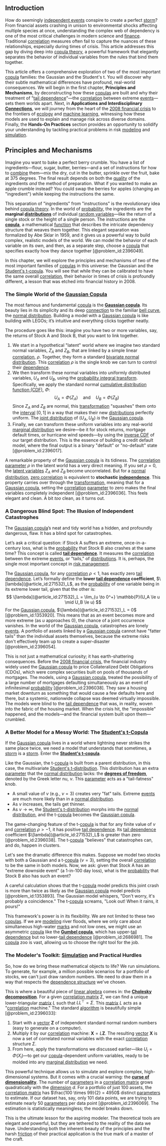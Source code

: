 ## Introduction
How do seemingly [independent events](@article_id:275328) conspire to create a perfect [storm](@article_id:177242)? From financial assets crashing in unison to environmental shocks affecting multiple species at once, understanding the complex web of dependency is one of the most critical challenges in modern science and [finance](@article_id:144433). Traditional [correlation](@article_id:265479) measures often fail to capture the nuances of these relationships, especially during times of crisis. This article addresses this gap by diving deep into [copula theory](@article_id:141825), a powerful framework that elegantly separates the behavior of individual variables from the rules that bind them together.

This article offers a comprehensive exploration of two of the most important [copula](@article_id:269054) families: the Gaussian and the Student's t. You will discover why their subtle mathematical differences have profound, real-world consequences. We will begin in the first chapter, **Principles and Mechanisms**, by deconstructing how these [copulas](@article_id:139874) are built and why their treatment of "[tail dependence](@article_id:140124)"—the [correlation](@article_id:265479) between extreme [events](@article_id:175929)—sets them worlds apart. Next, in **Applications and Interdisciplinary [Connections](@article_id:193345)**, we will journey from the heart of the [2008 financial crisis](@article_id:142694) to the frontiers of [ecology](@article_id:144804) and [machine learning](@article_id:139279), witnessing how these models are used to explain and manage risk across diverse domains. Finally, the **Hands-On Practices** section provides an opportunity to solidify your understanding by tackling practical problems in risk [modeling](@article_id:268079) and [simulation](@article_id:140361).

## Principles and Mechanisms

Imagine you want to bake a perfect berry crumble. You have a list of ingredients—flour, sugar, butter, berries—and a set of instructions for how to [combine](@article_id:263454) them—mix the dry, cut in the butter, sprinkle over the fruit, bake at 375 degrees. The final result depends on both the [quality](@article_id:138232) of the ingredients *and* the method of preparation. What if you wanted to make an apple crumble instead? You could swap the berries for apples (changing an "ingredient") while keeping the instructions the same.

This separation of "ingredients" from "instructions" is the revolutionary idea behind [copula theory](@article_id:141825). In the world of [probability](@article_id:263106), the ingredients are the **marginal [distributions](@article_id:177476)** of individual [random variables](@article_id:142345)—like the return of a single stock or the height of a single person. The instructions are the **[copula](@article_id:269054)**, a mathematical [function](@article_id:141001) that describes the intricate dependency structure that weaves them together. This elegant separation was formalized by Abe Sklar in 1959, and it gives us a powerful way to build complex, realistic models of the world. We can model the behavior of each variable on its own, and then, as a separate step, choose a [copula](@article_id:269054) that specifies exactly how they dance together [@problem_id:2396049].

In this chapter, we will explore the principles and mechanisms of two of the most important families of [copulas](@article_id:139874) in this universe: the Gaussian and the [Student's t-copula](@article_id:147094). You will see that while they can be calibrated to have the same overall [correlation](@article_id:265479), their behavior in times of crisis is profoundly different, a lesson that was etched into financial history in 2008.

### The Simple World of the [Gaussian Copula](@article_id:140797)

The most famous and fundamental [copula](@article_id:269054) is the **[Gaussian copula](@article_id:140797)**. Its beauty lies in its simplicity and its deep [connection](@article_id:157984) to the familiar [bell curve](@article_id:150323), the [normal distribution](@article_id:136983). Building a model with a [Gaussian copula](@article_id:140797) is like building with LEGOs; it’s intuitive and everything clicks together neatly.

The procedure goes like this: imagine you have two or more variables, say, the returns of Stock A and Stock B, that you want to link together.

1.  We start in a hypothetical "latent" world where we imagine two standard normal variables, $Z_A$ and $Z_B$, that are linked by a simple linear [correlation](@article_id:265479), $\rho$. Together, they form a standard [bivariate normal distribution](@article_id:164635). This [correlation](@article_id:265479) $\rho$ is the single knob we can turn to control their [dependence](@article_id:266459).
2.  We then transform these normal variables into uniformly distributed variables, $U_A$ and $U_B$, using the [probability integral transform](@article_id:262305). Specifically, we apply the standard normal [cumulative distribution function (CDF)](@article_id:264206), $\Phi$:
    $$ U_A = \Phi(Z_A) \quad \text{and} \quad U_B = \Phi(Z_B) $$
    Since $Z_A$ and $Z_B$ are normal, this [transformation](@article_id:139638) "squashes" them onto the [interval](@article_id:158498) $[0,1]$ in a way that makes their new [distributions](@article_id:177476) perfectly uniform. The [joint distribution](@article_id:203896) of $(U_A, U_B)$ *is* the [Gaussian copula](@article_id:140797).
3.  Finally, we can transform these uniform variables into any real-world [marginal distribution](@article_id:264368) we desire—be it for stock returns, mortgage default times, or hurricane wind speeds—by using the [inverse CDF](@article_id:266376) of our target distribution. This is the essence of building a credit default model, where the final output is a binary "default" or "no-default" state [@problem_id:2396017].

A remarkable property of the [Gaussian copula](@article_id:140797) is its tidiness. The [correlation](@article_id:265479) [parameter](@article_id:174151) $\rho$ in the latent world has a very direct meaning. If you set $\rho = 0$, the [latent variables](@article_id:143277) $Z_A$ and $Z_B$ become uncorrelated. But for a [normal distribution](@article_id:136983), [zero correlation](@article_id:269647) is equivalent to **stochastic [independence](@article_id:187285)**. This property carries over through the [transformation](@article_id:139638), meaning that for a [Gaussian copula](@article_id:140797), setting the [correlation](@article_id:265479) [parameter](@article_id:174151) to zero makes the final variables completely independent [@problem_id:2396036]. This feels elegant and clean. A bit *too* clean, as it turns out.

### A Dangerous Blind Spot: The Illusion of Independent Catastrophes

The [Gaussian copula](@article_id:140797)’s neat and tidy world has a hidden, and profoundly dangerous, flaw. It has a blind spot for catastrophes.

Let’s ask a critical question: if Stock A suffers an extreme, once-in-a-century loss, what is the [probability](@article_id:263106) that Stock B also crashes at the same time? This concept is called **[tail dependence](@article_id:140124)**. It measures the [correlation](@article_id:265479) between the extreme [events](@article_id:175929), or "tails," of [distributions](@article_id:177476). It is, perhaps, the single most important concept in [risk management](@article_id:140788).

The [Gaussian copula](@article_id:140797), for any [correlation](@article_id:265479) $\rho < 1$, has exactly zero [tail dependence](@article_id:140124). Let’s formally define the **lower [tail dependence](@article_id:140124) coefficient**, $\[lambda](@article_id:271532)_L$, as the [probability](@article_id:263106) of one variable being in its extreme lower tail, given that the other is:
$$ \[lambda](@article_id:271532)_L = \lim_{u \to 0^+} \mathbb{P}(U_A \le u \mid U_B \le u) $$
For the [Gaussian copula](@article_id:140797), $\[lambda](@article_id:271532)_L = 0$ [@problem_id:1353920]. This means that as an event becomes more and more extreme (as $u$ approaches 0), the chance of a joint occurrence vanishes. In the world of the [Gaussian copula](@article_id:140797), catastrophes are lonely [events](@article_id:175929). A portfolio of assets linked by a [Gaussian copula](@article_id:140797) cannot have "fatter tails" than the individual assets themselves, because the extreme risks don't effectively team up to create a super-disaster [@problem_id:2396054].

This is not just a mathematical curiosity; it has earth-shattering consequences. Before the [2008 financial crisis](@article_id:142694), the financial industry widely used the [Gaussian copula](@article_id:140797) to price Collateralized Debt Obligations (CDOs), which were complex securities built on pools of thousands of mortgages. The models, using a [Gaussian copula](@article_id:140797), treated the possibility of a large number of mortgages defaulting simultaneously as an event of infinitesimal [probability](@article_id:263106) [@problem_id:2396038]. They saw a housing market downturn as something that would cause a few defaults here and there, but a systemic, nationwide collapse was deemed virtually impossible. The models were blind to the [tail dependence](@article_id:140124) that was, in reality, woven into the fabric of the housing market. When the crisis hit, the "impossible" happened, and the models—and the financial system built upon them—crumbled.

### A Better Model for a Messy World: The [Student's t-Copula](@article_id:147094)

If the [Gaussian copula](@article_id:140797) lives in a world where lightning never strikes the same place twice, we need a model that understands that sometimes, a [storm](@article_id:177242) is a [storm](@article_id:177242). Enter the **[Student's t-copula](@article_id:147094)**.

Like the Gaussian, the t-[copula](@article_id:269054) is built from a parent distribution, in this case, the multivariate [Student's t-distribution](@article_id:141602). This distribution has an extra [parameter](@article_id:174151) that the [normal distribution](@article_id:136983) lacks: the **[degrees of freedom](@article_id:137022)**, denoted by the Greek letter nu, $\nu$. This [parameter](@article_id:174151) acts as a "tail-fatness" knob.

-   A small value of $\nu$ (e.g., $\nu=3$) creates very "fat" tails. Extreme [events](@article_id:175929) are much more likely than in a [normal distribution](@article_id:136983).
-   As $\nu$ increases, the tails get thinner.
-   As $\nu \to \infty$, the [Student's t-distribution](@article_id:141602) morphs into the [normal distribution](@article_id:136983), and the t-[copula](@article_id:269054) becomes the [Gaussian copula](@article_id:140797).

The game-changing feature of the t-[copula](@article_id:269054) is that for any finite value of $\nu$ and [correlation](@article_id:265479) $\rho > -1$, it has positive [tail dependence](@article_id:140124). Its [tail dependence](@article_id:140124) coefficient $\[lambda](@article_id:271532)_L$ is greater than zero [@problem_id:2396038]. The t-[copula](@article_id:269054) "believes" that catastrophes can, and do, happen in clusters.

Let's see the dramatic difference this makes. Suppose we model two stocks with both a Gaussian and a t-[copula](@article_id:269054) ($\nu=3$), setting the overall [correlation](@article_id:265479) to be the same in both models. Now, we ask: given that Stock A has an "extreme downside event" (a 1-in-100 day loss), what is the [probability](@article_id:263106) that Stock B also has such an event?

A careful calculation shows that the t-[copula](@article_id:269054) model predicts this joint crash is more than twice as likely as the [Gaussian copula](@article_id:140797) model predicts [@problem_id:1353893]. The Gaussian model whispers, "Don't worry, it's probably a coincidence." The t-[copula](@article_id:269054) screams, "Look out! When it rains, it pours!"

This framework's power is in its flexibility. We are not limited to these two [copulas](@article_id:139874). If we are [modeling](@article_id:268079) river floods, where we only care about simultaneous high-water [marks](@article_id:184945) and not low ones, we might use an asymmetric [copula](@article_id:269054) like the **[Gumbel copula](@article_id:143415)**, which has upper-[tail dependence](@article_id:140124) but no lower-[tail dependence](@article_id:140124) [@problem_id:2686981]. The [copula](@article_id:269054) zoo is vast, allowing us to choose the right tool for the job.

### The Modeler's Toolkit: [Simulation](@article_id:140361) and Practical Hurdles

So, how do we bring these mathematical objects to life? We run simulations. To generate, for example, a million possible scenarios for a portfolio of stocks, we can't just draw random numbers. We need to draw them in a way that respects the [dependence structure](@article_id:260920) we've chosen.

This is where a beautiful piece of [linear algebra](@article_id:145246) comes in: the **[Cholesky decomposition](@article_id:139687)**. For a given [correlation matrix](@article_id:262137) $\Sigma$, we can find a unique lower-triangular [matrix](@article_id:202118) $L$ such that $L L^\top = \Sigma$. This [matrix](@article_id:202118) $L$ acts as a "[correlation](@article_id:265479) machine." The standard [algorithm](@article_id:267625) is beautifully simple [@problem_id:2396033]:

1.  Start with a [vector](@article_id:176819) $\mathbf{Z}$ of independent standard normal random numbers (easy to generate on a computer).
2.  Multiply it by our [correlation](@article_id:265479) machine: $\mathbf{X} = L \mathbf{Z}$. The resulting [vector](@article_id:176819) $\mathbf{X}$ is now a set of correlated normal variables with the exact [correlation](@article_id:265479) structure $\Sigma$.
3.  From here, apply the transformations we discussed earlier—like $U_i = \Phi(X_i)$—to get our [copula](@article_id:269054)-dependent uniform variables, ready to be molded into any [marginal distribution](@article_id:264368) we need.

This powerful technique allows us to simulate and explore complex, high-dimensional systems. But it comes with a crucial warning: the **[curse of dimensionality](@article_id:143426)**. The number of [parameters](@article_id:173606) in a [correlation matrix](@article_id:262137) grows quadratically with the [dimension](@article_id:156048) $d$. For a portfolio of just 100 assets, the [correlation matrix](@article_id:262137) has $\frac{100 \times 99}{2} = 4950$ distinct [parameters](@article_id:173606) to estimate. If our dataset has, say, only 101 data points, we are trying to estimate nearly 50 [parameters](@article_id:173606) per data point [@problem_id:2396069]. The estimation is statistically meaningless; the model breaks down.

This is the ultimate lesson for the aspiring modeler. The theoretical tools are elegant and powerful, but they are tethered to the reality of the data we have. Understanding both the inherent beauty of the principles and the harsh [friction](@article_id:169020) of their practical application is the true mark of a master of the craft.

